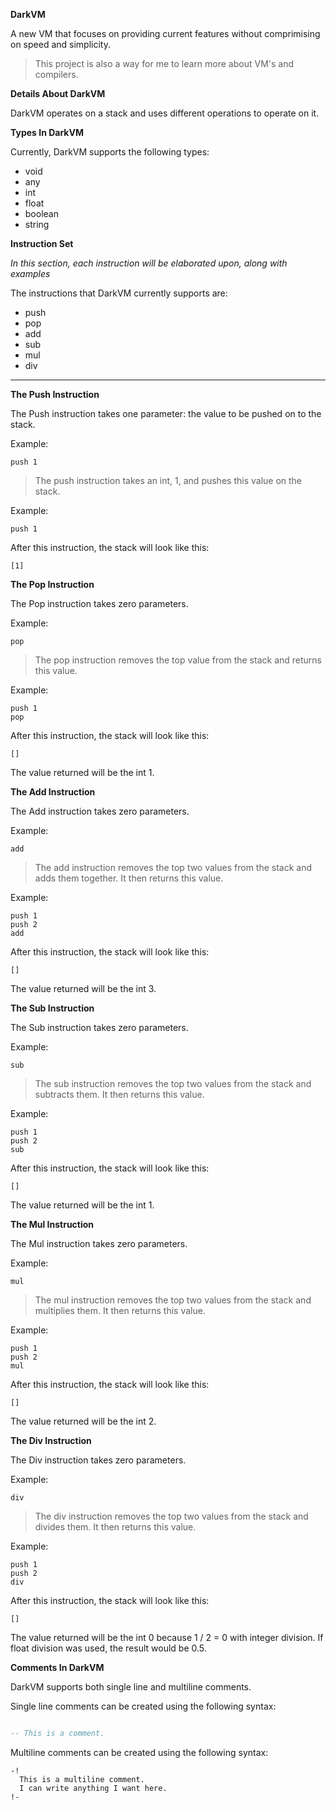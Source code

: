 **DarkVM**

A new VM that focuses on providing current features without comprimising
on speed and simplicity.

> This project is also a way for me to learn more about VM's and compilers.

**Details About DarkVM**

DarkVM operates on a stack and uses different operations to operate on it.

**Types In DarkVM**

Currently, DarkVM supports the following types:
- void
- any
- int
- float
- boolean
- string

**Instruction Set**

*In this section, each instruction will be elaborated upon, along with examples*

The instructions that DarkVM currently supports are:
  - push
  - pop
  - add
  - sub
  - mul
  - div

***

**The Push Instruction**

The Push instruction takes one parameter: the value to be pushed on to the stack.

Example:

```
push 1
```

> The push instruction takes an int, 1, and pushes this value on the stack.

Example:

```
push 1
```

After this instruction, the stack will look like this:
```
[1]
```

**The Pop Instruction**

The Pop instruction takes zero parameters.

Example:

```
pop
```

> The pop instruction removes the top value from the stack and returns this value.

Example:
```
push 1
pop
```

After this instruction, the stack will look like this:
```
[]
```

The value returned will be the int 1.

**The Add Instruction**

The Add instruction takes zero parameters.

Example:
```
add
```

> The add instruction removes the top two values from the stack and adds them together. It then returns this value.

Example:

```
push 1
push 2
add
```

After this instruction, the stack will look like this:
```
[]
```

The value returned will be the int 3.

**The Sub Instruction**

The Sub instruction takes zero parameters.

Example:
```
sub
```

> The sub instruction removes the top two values from the stack and subtracts them. It then returns this value.

Example:

```
push 1
push 2
sub
```

After this instruction, the stack will look like this:
```
[]
```

The value returned will be the int 1.

**The Mul Instruction**

The Mul instruction takes zero parameters.

Example:
```
mul
```

> The mul instruction removes the top two values from the stack and multiplies them. It then returns this value.

Example:

```
push 1
push 2
mul
```

After this instruction, the stack will look like this:
```
[]
```

The value returned will be the int 2.

**The Div Instruction**

The Div instruction takes zero parameters.

Example:
```
div
```

> The div instruction removes the top two values from the stack and divides them. It then returns this value.

Example:

```
push 1
push 2
div
```

After this instruction, the stack will look like this:
```
[]
```

The value returned will be the int 0 because 1 / 2 = 0 with integer division. If float division was used, the result would be 0.5.

**Comments In DarkVM**

DarkVM supports both single line and multiline comments.

Single line comments can be created using the following syntax:
```sql

-- This is a comment.
```

Multiline comments can be created using the following syntax:
```
-!
  This is a multiline comment.
  I can write anything I want here.
!-
```